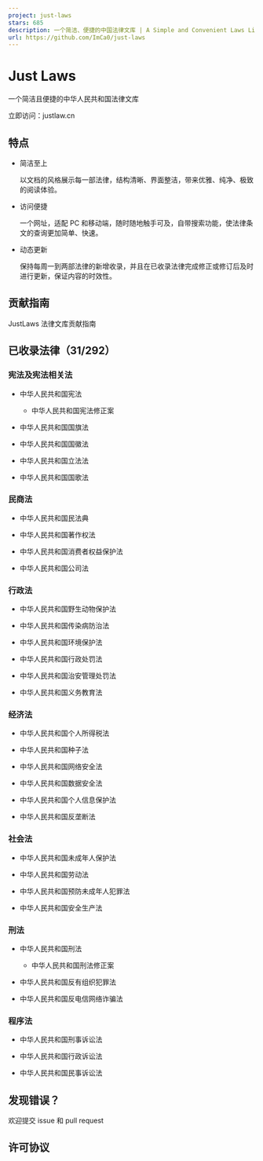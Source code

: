 ```yaml
---
project: just-laws
stars: 685
description: 一个简洁、便捷的中国法律文库 | A Simple and Convenient Laws Library of China.
url: https://github.com/ImCa0/just-laws
---
```


Just Laws
=========

一个简洁且便捷的中华人民共和国法律文库

立即访问：justlaw.cn

特点
--

-   简洁至上
    
    以文档的风格展示每一部法律，结构清晰、界面整洁，带来优雅、纯净、极致的阅读体验。
    
-   访问便捷
    
    一个网址，适配 PC 和移动端，随时随地触手可及，自带搜索功能，使法律条文的查询更加简单、快速。
    
-   动态更新
    
    保持每周一到两部法律的新增收录，并且在已收录法律完成修正或修订后及时进行更新，保证内容的时效性。
    

贡献指南
----

JustLaws 法律文库贡献指南

已收录法律（31/292）
-------------

### 宪法及宪法相关法

-   中华人民共和国宪法
    
    -   中华人民共和国宪法修正案
-   中华人民共和国国旗法
    
-   中华人民共和国国徽法
    
-   中华人民共和国立法法
    
-   中华人民共和国国歌法
    

### 民商法

-   中华人民共和国民法典
    
-   中华人民共和国著作权法
    
-   中华人民共和国消费者权益保护法
    
-   中华人民共和国公司法
    

### 行政法

-   中华人民共和国野生动物保护法
    
-   中华人民共和国传染病防治法
    
-   中华人民共和国环境保护法
    
-   中华人民共和国行政处罚法
    
-   中华人民共和国治安管理处罚法
    
-   中华人民共和国义务教育法
    

### 经济法

-   中华人民共和国个人所得税法
    
-   中华人民共和国种子法
    
-   中华人民共和国网络安全法
    
-   中华人民共和国数据安全法
    
-   中华人民共和国个人信息保护法
    
-   中华人民共和国反垄断法
    

### 社会法

-   中华人民共和国未成年人保护法
    
-   中华人民共和国劳动法
    
-   中华人民共和国预防未成年人犯罪法
    
-   中华人民共和国安全生产法
    

### 刑法

-   中华人民共和国刑法
    
    -   中华人民共和国刑法修正案
-   中华人民共和国反有组织犯罪法
    
-   中华人民共和国反电信网络诈骗法
    

### 程序法

-   中华人民共和国刑事诉讼法
    
-   中华人民共和国行政诉讼法
    
-   中华人民共和国民事诉讼法
    

发现错误？
-----

欢迎提交 issue 和 pull request

许可协议
----
